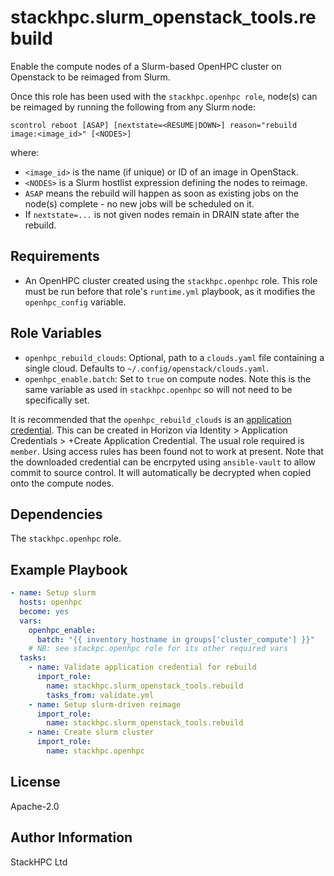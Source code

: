 stackhpc.slurm_openstack_tools.rebuild
=========

Enable the compute nodes of a Slurm-based OpenHPC cluster on Openstack to be reimaged from Slurm.

Once this role has been used with the `stackhpc.openhpc role`, node(s) can be reimaged by running the following from any Slurm node:

    scontrol reboot [ASAP] [nextstate=<RESUME|DOWN>] reason="rebuild image:<image_id>" [<NODES>]

where:
- `<image_id>` is the name (if unique) or ID of an image in OpenStack.
- `<NODES>` is a Slurm hostlist expression defining the nodes to reimage.
- `ASAP` means the rebuild will happen as soon as existing jobs on the node(s) complete - no new jobs will be scheduled on it.
- If `nextstate=...` is not given nodes remain in DRAIN state after the rebuild.

Requirements
------------

- An OpenHPC cluster created using the `stackhpc.openhpc` role. This role must be run before that role's `runtime.yml` playbook, as it modifies the `openhpc_config` variable.

Role Variables
--------------

- `openhpc_rebuild_clouds`: Optional, path to a `clouds.yaml` file containing a single cloud. Defaults to `~/.config/openstack/clouds.yaml`.
- `openhpc_enable.batch`: Set to `true` on compute nodes. Note this is the same variable as used in `stackhpc.openhpc` so will not need to be specifically set.

It is recommended that the `openhpc_rebuild_clouds` is an [application credential](https://docs.openstack.org/keystone/latest/user/application_credentials.html). This can be created in Horizon via Identity > Application Credentials > +Create Application Credential. The usual role required is `member`. Using access rules has been found not to work at present. Note that the downloaded credential can be encrpyted using `ansible-vault` to allow commit to source control. It will automatically be decrypted when copied onto the compute nodes.

Dependencies
------------

The `stackhpc.openhpc` role.

Example Playbook
----------------

```yaml
- name: Setup slurm
  hosts: openhpc
  become: yes
  vars:
    openhpc_enable:
      batch: "{{ inventory_hostname in groups['cluster_compute'] }}"
    # NB: see stackpc.openhpc role for its other required vars
  tasks:
    - name: Validate application credential for rebuild
      import_role:
        name: stackhpc.slurm_openstack_tools.rebuild
        tasks_from: validate.yml
    - name: Setup slurm-driven reimage
      import_role:
        name: stackhpc.slurm_openstack_tools.rebuild
    - name: Create slurm cluster
      import_role:
        name: stackhpc.openhpc
```

License
-------

Apache-2.0

Author Information
------------------

StackHPC Ltd
